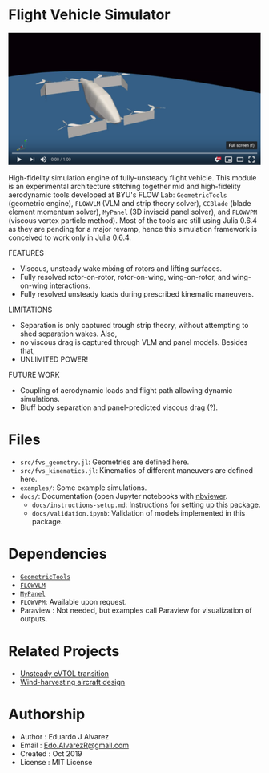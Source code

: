 # Flight Vehicle Simulator

[![Vid here](docs/img/play00.png)](https://youtu.be/-xTHvwIe_34)

High-fidelity simulation engine of fully-unsteady flight vehicle. This module is
an experimental architecture stitching together mid and high-fidelity
aerodynamic tools developed at BYU's FLOW Lab: `GeometricTools` (geometric
engine), `FLOWVLM` (VLM and strip theory solver), `CCBlade` (blade element
momentum solver), `MyPanel` (3D inviscid panel solver), and `FLOWVPM` (viscous
vortex particle method). Most of the tools are still using Julia 0.6.4 as they
are pending for a major revamp, hence this simulation framework is conceived to
work only in Julia 0.6.4.

FEATURES
* Viscous, unsteady wake mixing of rotors and lifting surfaces.
* Fully resolved rotor-on-rotor, rotor-on-wing, wing-on-rotor, and wing-on-wing
interactions.
* Fully resolved unsteady loads during prescribed kinematic maneuvers.

LIMITATIONS
* Separation is only captured trough strip theory, without attempting to shed
separation wakes. Also,
* no viscous drag is captured through VLM and panel models. Besides that,
* UNLIMITED POWER!

FUTURE WORK
* Coupling of aerodynamic loads and flight path allowing dynamic simulations.
* Bluff body separation and panel-predicted viscous drag (?).

# Files
  * `src/fvs_geometry.jl`: Geometries are defined here.
  * `src/fvs_kinematics.jl`: Kinematics of different maneuvers are defined here.
  * `examples/`: Some example simulations.
  * `docs/`: Documentation (open Jupyter notebooks with [nbviewer](https://nbviewer.jupyter.org/).
    - `docs/instructions-setup.md`: Instructions for setting up this package.
    - `docs/validation.ipynb`: Validation of models implemented in this package.

# Dependencies
  * [`GeometricTools`](https://github.com/byuflowlab/GeometricTools.jl)
  * [`FLOWVLM`](https://github.com/byuflowlab/FLOWVLM)
  * [`MyPanel`](https://github.com/EdoAlvarezR/MyPanel.jl)
  * `FLOWVPM`: Available upon request.
  * Paraview  : Not needed, but examples call Paraview for visualization of
      outputs.

# Related Projects
  * [Unsteady eVTOL transition](https://github.com/byuflowlab/alvarezanderson2020-unsteady-evtol-transition)
  * [Wind-harvesting aircraft design](https://github.com/byuflowlab/mehr2020-airborne-wind-aero)

# Authorship
  * Author    : Eduardo J Alvarez
  * Email     : Edo.AlvarezR@gmail.com
  * Created   : Oct 2019
  * License   : MIT License
